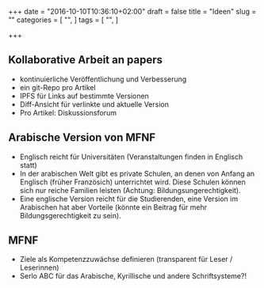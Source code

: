 +++
date = "2016-10-10T10:36:10+02:00"
draft = false
title = "Ideen"
slug = ""
categories = [
  "",
]
tags = [
  "",
]

+++

## Kollaborative Arbeit an papers

* kontinuierliche Veröffentlichung und Verbesserung
* ein git-Repo pro Artikel
* IPFS für Links auf bestimmte Versionen
* Diff-Ansicht für verlinkte und aktuelle Version
* Pro Artikel: Diskussionsforum

## Arabische Version von MFNF

* Englisch reicht für Universitäten (Veranstaltungen finden in Englisch statt)
* In der arabischen Welt gibt es private Schulen, an denen von Anfang an Englisch (früher Französich) unterrichtet wird. Diese Schulen können sich nur reiche Familien leisten (Achtung: Bildungsungerechtigkeit).
* Eine englische Version reicht für die Studierenden, eine Version im Arabischen hat aber Vorteile (könnte ein Beitrag für mehr Bildungsgerechtigkeit zu sein).

## MFNF

* Ziele als Kompetenzzuwächse definieren (transparent für Leser / Leserinnen)
* Serlo ABC für das Arabische, Kyrillische und andere Schriftsysteme?!
